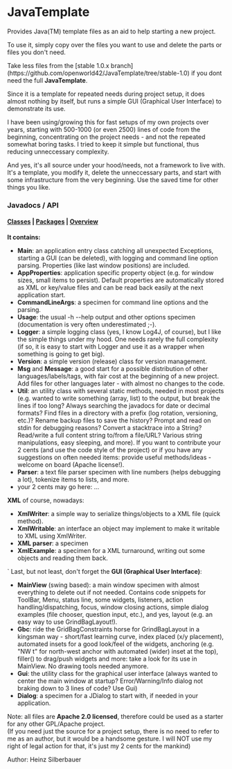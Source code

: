 # JavaTemplate

Provides Java(TM) template files as an aid to help starting a new project.

<p>To use it, simply copy over the files you want to use and delete the parts or files you don't need.</p>
Take less files from the [stable 1.0.x branch](https://github.com/openworld42/JavaTemplate/tree/stable-1.0) if you dont 
need the full <b>JavaTemplate</b>.

<p>Since it is a template for repeated needs during project setup, it does almost 
nothing by itself, but runs a simple GUI (Graphical User Interface) to demonstrate its use.</p>

<p>I have been using/growing this for fast setups of my own projects over years, starting with 
500-1000 (or even 2500) lines of code from the beginning, concentrating on the project needs - and not 
the repeated somewhat boring tasks. I tried to keep it simple but functional, 
thus reducing unneccessary complexity.</p>

<p>And yes, it's all source under your hood/needs, not a framework to live with. 
It's a template, you modify it, delete the unneccessary parts, and start with some infrastructure from the very beginning. Use the saved time for other things you like.</p>

### Javadocs / API
#### [Classes](docs/allclasses-index.html) |  [Packages](docs/allpackages-index.html)    | [Overview](docs/index.html)

<b>It contains:</b>
<ul>
	<li><b>Main</b>: an application entry class catching all unexpected Exceptions, starting a GUI (can be deleted), with logging and 
		command line option parsing. Properties (like last window positions) are included.</li>
	<li><b>AppProperties</b>: application specific property object (e.g. for window sizes, small items to persist).
		Default properties are automatically stored as XML or key/value files and can be read back easily at the next application start.</li>
	<li><b>CommandLineArgs</b>: a specimen for command line options and the parsing.</li>
	<li><b>Usage</b>: the usual -h --help output and other options specimen (documentation is very often underestimated ;-).</li>
	<li><b>Logger</b>: a simple logging class (yes, I know Log4J, of course), but I like the simple things under my hood. 
		One needs rarely the full complexity (if so, it is easy to start with Logger and use it as a wrapper when something is going to get big).</li>
	<li><b>Version</b>: a simple version (release) class for version management.</li>
	<li><b>Msg</b> and <b>Message</b>: a good start for a possible distribution of other languages/labels/tags, with fair cost at 
		the beginning of a new project. Add files for other languages later - with almost no changes to the code.</li>
	<li><b>Util</b>: an utility class with several static methods, needed in most projects (e.g. wanted to 
		write something (array, list) to the output, but break the lines if too long? 
		Always searching the javadocs for date or decimal formats?
		Find files in a directory with a prefix (log rotation, versioning, etc.)?
		Rename backup files to save the history?
		Prompt and read on stdin for debugging reasons?
		Convert a stacktrace into a String?
		Read/write a full content string to/from a file/URL?
		Various string manipulations, easy sleeping, and more).
		If you want to contribute your 2 cents (and use the code style of the project) or 
		if you have any suggestions on often needed items: provide useful methods/ideas - welcome on board (Apache license!).</li>
	<li><b>Parser</b>: a text file parser specimen with line numbers (helps debugging a lot), tokenize items to lists, and more.</li>
	<li>your 2 cents may go here: ...</li>
</ul>

<b>XML</b> of course, nowadays:
<ul>
	<li><b>XmlWriter</b>: a simple way to serialize things/objects to a XML file (quick method).</li>
	<li><b>XmlWritable</b>: an interface an object may implement to make it writable to XML using XmlWriter.</li>
	<li><b>XML parser</b>: a specimen</li>
	<li><b>XmlExample</b>: a specimen for a XML turnaround, writing out some objects and reading them back.</li>
</ul>`
Last, but not least, don't forget the <b>GUI (Graphical User Interface)</b>:
<ul>
	<li><b>MainView</b> (swing based): a main window specimen with almost everything to delete out if not needed. 
		Contains code snippets for ToolBar, Menu, status line, some widgets, listeners, action handling/dispatching, focus, window closing actions,
		simple dialog examples (file chooser, question input, etc.), and yes, layout (e.g. an easy way to use GrindBagLayout!).</li>
	<li><b>Gbc</b>: ride the GridBagConstraints horse for GrindBagLayout in a kingsman way - short/fast learning curve, 
		index placed (x/y placement), automated insets for a good look/feel of the widgets, anchoring (e.g. "NW t" for 
		north-west anchor with automated (wider) inset at the top), 
		filler() to drag/push widgets and more: take a look for its use in MainView. No drawing tools needed anymore.</li>
	<li><b>Gui</b>: the utility class for the graphical user interface (always wanted to center the main window at startup?
		Error/Warning/Info dialog not braking down to 3 lines of code? Use Gui)</li>
	<li><b>Dialog</b>: a specimen for a JDialog to start with, if needed in your application.</li>
</ul>

<p>Note: all files are <b>Apache 2.0 licensed</b>, therefore could be used as a starter for any other GPL/Apache project.<br/>
(If you need just the source for a project setup, there is no need to refer to me as an author, but it would be a handsome gesture. 
I will NOT use my right of legal action for that, it's just my 2 cents for the mankind)</p>

Author: Heinz Silberbauer




